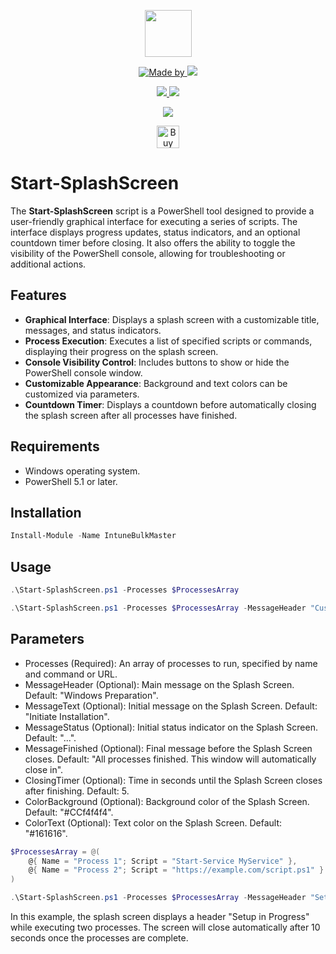 <p align="center">
    <a href="https://scloud.work" alt="Florian Salzmann | scloud"></a>
            <img src="https://scloud.work/wp-content/uploads/Start-SplashScreen.webp" width="75" height="75" /></a>
</p>
<p align="center">
    <a href="https://www.linkedin.com/in/fsalzmann/">
        <img alt="Made by" src="https://img.shields.io/static/v1?label=made%20by&message=Florian%20Salzmann&color=04D361">
    </a>
    <a href="https://x.com/FlorianSLZ" alt="X / Twitter">
    	<img src="https://img.shields.io/twitter/follow/FlorianSLZ.svg?style=social"/>
    </a>
</p>
<p align="center">
    <a href="https://www.powershellgallery.com/packages/Start-SplashScreen/" alt="PowerShell Gallery Version">
        <img src="https://img.shields.io/powershellgallery/v/Start-SplashScreen.svg" />
    </a>
    <a href="https://www.powershellgallery.com/packages/Start-SplashScreen/" alt="PS Gallery Downloads">
        <img src="https://img.shields.io/powershellgallery/dt/Start-SplashScreen.svg" />
    </a>
</p>
<p align="center">
    <a href="https://github.com/FlorianSLZ/scloud/blob/main/scripts/Start-SplashScreen/LICENSE" alt="GitHub License">
        <img src="https://img.shields.io/github/license/FlorianSLZ/Start-SplashScreen.svg" />
    </a>
</p>

<p align="center">
	<a href='https://ko-fi.com/G2G211KJI9' target='_blank'><img height='36' style='border:0px;height:36px;' src='https://storage.ko-fi.com/cdn/kofi1.png?v=3' border='0' alt='Buy Me a Coffee at ko-fi.com' /></a>
</p>

# Start-SplashScreen 

The **Start-SplashScreen** script is a PowerShell tool designed to provide a user-friendly graphical interface for executing a series of scripts. The interface displays progress updates, status indicators, and an optional countdown timer before closing. It also offers the ability to toggle the visibility of the PowerShell console, allowing for troubleshooting or additional actions.

## Features 

- **Graphical Interface**: Displays a splash screen with a customizable title, messages, and status indicators.
- **Process Execution**: Executes a list of specified scripts or commands, displaying their progress on the splash screen.
- **Console Visibility Control**: Includes buttons to show or hide the PowerShell console window.
- **Customizable Appearance**: Background and text colors can be customized via parameters.
- **Countdown Timer**: Displays a countdown before automatically closing the splash screen after all processes have finished.

## Requirements

- Windows operating system.
- PowerShell 5.1 or later.

## Installation

```powershell
Install-Module -Name IntuneBulkMaster 
```

## Usage

```powershell
.\Start-SplashScreen.ps1 -Processes $ProcessesArray 

.\Start-SplashScreen.ps1 -Processes $ProcessesArray -MessageHeader "Custom Header" -MessageText "Initializing..." -MessageStatus "Loading..." -MessageFinished "Done!" -ClosingTimer 10 -ColorBackground "#FFFFFF" -ColorText "#000000"

```

## Parameters
- Processes (Required): An array of processes to run, specified by name and command or URL.
- MessageHeader (Optional): Main message on the Splash Screen. Default: "Windows Preparation".
- MessageText (Optional): Initial message on the Splash Screen. Default: "Initiate Installation".
- MessageStatus (Optional): Initial status indicator on the Splash Screen. Default: "...".
- MessageFinished (Optional): Final message before the Splash Screen closes. Default: "All processes finished. This window will automatically close in".
- ClosingTimer (Optional): Time in seconds until the Splash Screen closes after finishing. Default: 5.
- ColorBackground (Optional): Background color of the Splash Screen. Default: "#CCf4f4f4".
- ColorText (Optional): Text color on the Splash Screen. Default: "#161616".

```powershell
$ProcessesArray = @(
    @{ Name = "Process 1"; Script = "Start-Service MyService" },
    @{ Name = "Process 2"; Script = "https://example.com/script.ps1" }
)

.\Start-SplashScreen.ps1 -Processes $ProcessesArray -MessageHeader "Setup in Progress" -MessageFinished "Installation Complete!" -ClosingTimer 10
```
In this example, the splash screen displays a header "Setup in Progress" while executing two processes. The screen will close automatically after 10 seconds once the processes are complete.

